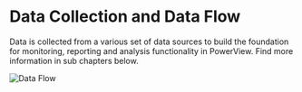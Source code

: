 # Data Collection and Data Flow

Data is collected from a various set of data sources to build the foundation for monitoring, reporting and analysis functionality in PowerView.
Find more information in sub chapters below.


![Data Flow](/img/SoftwareArchitecture.png)